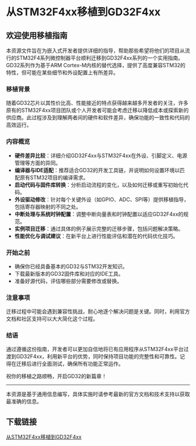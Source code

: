# 从STM32F4xx移植到GD32F4xx

## 欢迎使用移植指南

本资源文件旨在为嵌入式开发者提供详细的指导，帮助那些希望将他们的项目从流行的STM32F4系列微控制器平台顺利迁移到GD32F4xx系列的一个实用指南。GD32系列作为基于ARM Cortex-M内核的替代选择，提供了高度兼容STM32的特性，但可能在某些细节和外设配置上有所差异。

### 移植背景

随着GD32芯片以其性价比高、性能接近的特点获得越来越多开发者的关注，许多原有的STM32F4xx项目团队或个人开发者可能会考虑迁移以降低成本或探索新的供应商。此过程涉及到理解两者间的硬件和软件差异，确保功能的一致性和代码的高效运行。

### 内容概览

- **硬件差异比较**：详细介绍GD32F4xx与STM32F4xx在外设、引脚定义、电源管理等方面的异同。
- **编译器与IDE适配**：推荐适合GD32的开发工具链，并说明如何设置环境以匹配原有STM32项目的编译需求。
- **启动代码与固件库转换**：分析启动流程的变化，以及如何迁移或重写初始化代码。
- **外设驱动修改**：针对每个关键外设（如GPIO、ADC、SPI等）提供移植指导，包括寄存器映射的不同之处。
- **中断处理与系统时钟配置**：调整中断向量表和时钟配置以适应GD32F4xx的规范。
- **实例项目迁移**：通过具体的例子展示完整的迁移步骤，包括问题解决策略。
- **性能优化与调试建议**：在新平台上进行性能评估和潜在的代码优化技巧。

### 开始之前

- 确保你已经具备基本的GD32与STM32开发知识。
- 下载最新版本的GD32固件库和对应的IDE工具。
- 准备好源代码，评估哪些部分需要修改或替换。

### 注意事项

迁移过程中可能会遇到兼容性挑战，耐心地逐个解决问题是关键。同时，利用官方文档和社区支持可以大大简化这个过程。

### 结语

通过遵循这份指南，开发者可以更加自信地将已有应用程序从STM32F4xx平台过渡到GD32F4xx，利用新平台的优势，同时保持项目功能的完整性和可靠性。记得在迁移后进行全面测试，确保所有功能正常运作。

祝你的移植之路顺畅，开启GD32的新篇章！

---

本资源是基于通用信息编写，具体实施时请参考最新的官方文档和技术支持以获取最准确的信息。

## 下载链接

[从STM32F4xx移植到GD32F4xx](https://pan.quark.cn/s/76adebf924d0)